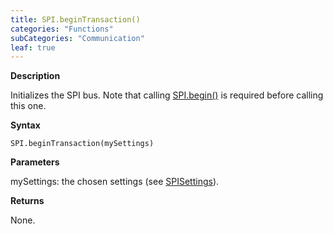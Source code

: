 ```yaml
---
title: SPI.beginTransaction()
categories: "Functions"
subCategories: "Communication"
leaf: true
---
```


**Description**

Initializes the SPI bus. Note that calling [SPI.begin()](../begin) is
required before calling this one.

**Syntax**

`SPI.beginTransaction(mySettings)`

**Parameters**

mySettings: the chosen settings (see [SPISettings](../spisettings)).

**Returns**

None.

